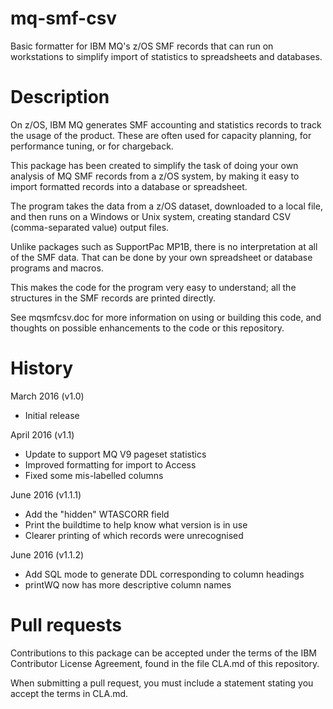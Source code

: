 # mq-smf-csv
Basic formatter for IBM MQ's z/OS SMF records that can run on workstations
to simplify import of statistics to spreadsheets and databases.

Description
===========
On z/OS, IBM MQ generates SMF accounting and statistics records to track
the usage of the product. These are often used for capacity planning,
for performance tuning, or for chargeback.

This package has been created to simplify the task of doing your
own analysis of MQ SMF records from a z/OS system, by making it
easy to import formatted records into a database or spreadsheet.

The program takes the data from a z/OS dataset, downloaded to a
local file, and then runs on a Windows or Unix system, creating
standard CSV (comma-separated value) output files.

Unlike packages such as SupportPac MP1B, there is no interpretation
at all of the SMF data. That can be done by your own spreadsheet or
database programs and macros.

This makes the code for the program very easy to understand; all the
structures in the SMF records are printed directly.

See mqsmfcsv.doc for more information on using or building this code, and
thoughts on possible enhancements to the code or this repository.


History
=======
March 2016 (v1.0)
* Initial release

April 2016 (v1.1)
* Update to support MQ V9 pageset statistics
* Improved formatting for import to Access
* Fixed some mis-labelled columns

June 2016 (v1.1.1)
* Add the "hidden" WTASCORR field
* Print the buildtime to help know what version is in use
* Clearer printing of which records were unrecognised

June 2016 (v1.1.2)
* Add SQL mode to generate DDL corresponding to column headings
* printWQ now has more descriptive column names


Pull requests
=============
Contributions to this package can be accepted under the terms of the
IBM Contributor License Agreement, found in the file CLA.md of this repository.

When submitting a pull request, you must include a statement stating you accept the terms in CLA.md.

